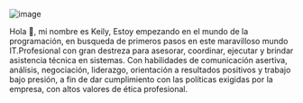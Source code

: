 ![image](https://user-images.githubusercontent.com/78735003/157450835-84d4b22c-face-4d7b-870d-24badbdd7738.png)

Hola 👋, mi nombre es Keily, Estoy empezando en el mundo de la programación, en busqueda de primeros pasos en este maravilloso mundo IT.Profesional con gran destreza para asesorar, coordinar, ejecutar y brindar asistencia técnica en sistemas. Con habilidades de comunicación asertiva, análisis, negociación, liderazgo, orientación a resultados positivos y trabajo bajo presión, a fin de dar cumplimiento con las políticas exigidas por la empresa, con altos valores de ética profesional.
